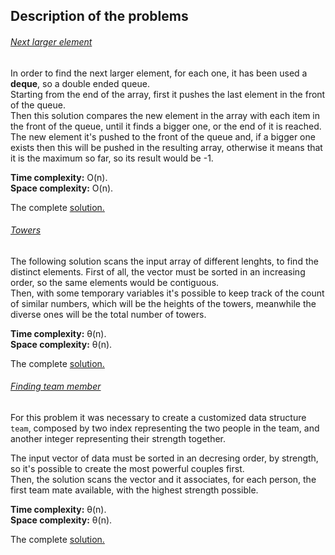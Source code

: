 ## Description of the problems

###### [Next larger element](https://practice.geeksforgeeks.org/problems/next-larger-element/0)

In order to find the next larger element, for each one, it has been used a **deque**, so a double ended queue.<br>
Starting from the end of the array, first it pushes the last element in the front of the queue.<br>
Then this solution compares the new element in the array with each item in the front of the queue, until it finds a bigger one, or the end of it is reached.<br>
The new element it's pushed to the front of the queue and, if a bigger one exists then this will be pushed in the resulting array, otherwise it means that it is the maximum so far, so its result would be -1.

**Time complexity:** O(n).<br>
**Space complexity:** O(n).

The complete [solution.](https://github.com/Claire-gip/CompetitiveProgramming-Unipi/blob/master/Lecture_02/nextLarger.cc)


###### [Towers](http://codeforces.com/problemset/problem/37/A?locale=en)

The following solution scans the input array of different lenghts, to find the distinct elements.
First of all, the vector must be sorted in an increasing order, so the same elements would be contiguous.<br>
Then, with some temporary variables it's possible to keep track of the count of similar numbers, which will be the heights of the towers, meanwhile the diverse ones will be the total number of towers.

**Time complexity:** θ(n).<br>
**Space complexity:** θ(n).

The complete [solution.](https://github.com/Claire-gip/CompetitiveProgramming-Unipi/blob/master/Lecture_02/towers.cc)


###### [Finding team member](http://codeforces.com/problemset/problem/579/B?locale=en)

For this problem it was necessary to create a customized data structure `team`, composed by two index representing the two people in the team, and another integer representing their strength together.<br>

The input vector of data must be sorted in an decresing order, by strength, so it's possible to create the most powerful couples first.<br>
Then, the solution scans the vector and it associates, for each person, the first team mate available, with the highest strength possible.

**Time complexity:** θ(n).<br>
**Space complexity:** θ(n).

The complete [solution.](https://github.com/Claire-gip/CompetitiveProgramming-Unipi/blob/master/Lecture_02/teamMember.cc)